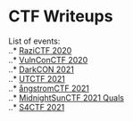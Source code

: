 # CTF Writeups  

List of events:  
..* [RaziCTF 2020](https://github.com/aahsani/CTFWriteups/tree/master/RaziCTF2020)  
..* [VulnConCTF 2020](https://github.com/aahsani/CTFWriteups/tree/master/VulnConCTF2020)  
..* [DarkCON 2021](https://github.com/aahsani/CTFWriteups/tree/master/DarkCON2021)  
..* [UTCTF 2021](https://github.com/aahsani/CTFWriteups/tree/master/UTCTF2021)  
..* [ångstromCTF 2021](https://github.com/aahsani/CTFWriteups/tree/master/%C3%A5ngstromCTF2021)  
..* [MidnightSunCTF 2021 Quals](https://github.com/aahsani/CTFWriteups/tree/master/MidnightSunCTF2021Quals/Labyrevnt)  
..* [S4CTF 2021](https://github.com/aahsani/CTFWriteups/tree/master/S4CTF2021)  